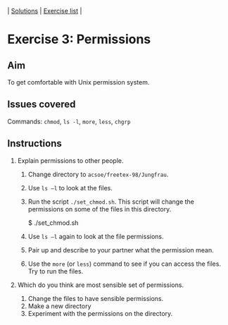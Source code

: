 | [Solutions](shell_exercise3_perm_sol.md) | [Exercise list](shell_exercise_index.md) |

# Exercise 3: Permissions

## Aim
To get comfortable with Unix permission system.

## Issues covered
Commands: `chmod`, `ls -l`, `more`, `less`, `chgrp`

## Instructions
1.  Explain permissions to other people.
    1. Change directory to `acsoe/freetex-98/Jungfrau`. 
    2. Use `ls –l` to look at the files.
    3. Run the script `./set_chmod.sh`.  This script will change the permissions on some of the files in this directory.

        $ ./set_chmod.sh

    4. Use `ls –l` again to look at the file permissions.
    5. Pair up and describe to your partner what the permission mean.
    6. Use the `more` (or `less`) command to see if you can access the files. Try to run the files.

2. Which do you think are most sensible set of permissions.
    1. Change the files to have sensible permissions.
    2. Make a new directory
    3. Experiment with the permissions on the directory.

 
